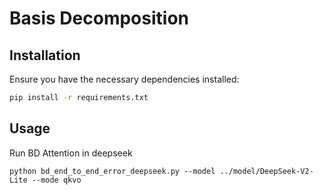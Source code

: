 # Basis Decomposition

## Installation

Ensure you have the necessary dependencies installed:
```bash
pip install -r requirements.txt
```

## Usage

Run BD Attention in deepseek

```
python bd_end_to_end_error_deepseek.py --model ../model/DeepSeek-V2-Lite --mode qkvo
```